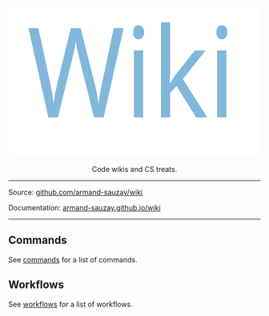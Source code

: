 <p align="center">
  <a href="https://armand-sauzay.github.io/wiki/"><img src="assets/wiki.svg" alt="Actions Python" width="600" height="300"></a>
</p>

<p align="center">
  Code wikis and CS treats.
</p>

---

Source: [github.com/armand-sauzay/wiki](https://github.com/armand-sauzay/wiki/)

Documentation: [armand-sauzay.github.io/wiki](https://armand-sauzay.github.io/wiki/)

---

## Commands

See [commands](commands/index.md) for a list of commands.

## Workflows

See [workflows](workflows/index.md) for a list of workflows.

